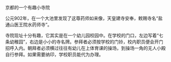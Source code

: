 京都的一个有趣小寺院

公元902年，在一个大池里发现了这尊药师如来像，天皇建寺安奉，敕赐寺名“盐通山医王院水药师寺”。

寺院现址十分有趣，它其实是在一个幼儿园校园中。在学校的门口，左边写着“七条幼稚园”，右边是小小的寺名牌。参拜者必须按学校的门铃，校内职员便会开门招呼入内。朝拜者必须横过往往有幼儿在上体育课的操场，到操场一角的无人小殿自行参拜。如果需要纳印，学校职员能代为办理。
